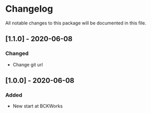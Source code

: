 # Changelog
All notable changes to this package will be documented in this file.

## [1.1.0] - 2020-06-08
### Changed
- Change git url

## [1.0.0] - 2020-06-08
### Added 
- New start at BCKWorks